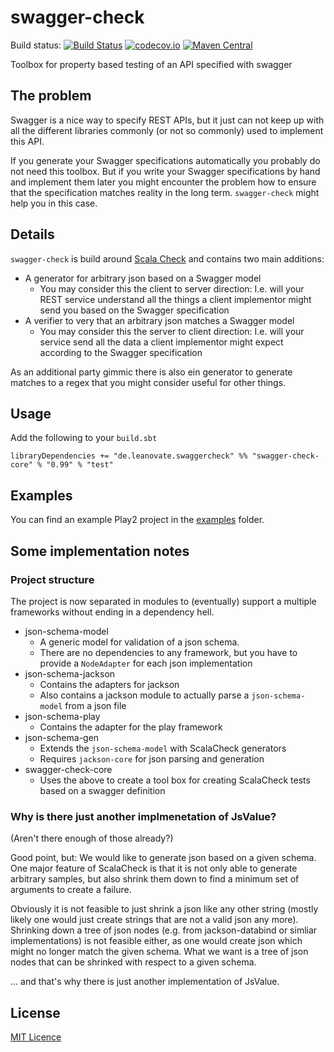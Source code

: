 # swagger-check

Build status: [![Build Status](https://travis-ci.org/leanovate/swagger-check.svg?branch=master)](https://travis-ci.org/leanovate/swagger-check) [![codecov.io](https://codecov.io/github/leanovate/swagger-check/coverage.svg?branch=master)](https://codecov.io/github/leanovate/swagger-check?branch=master)
[![Maven Central](https://maven-badges.herokuapp.com/maven-central/de.leanovate/swagger-check_2.11/badge.svg)](https://maven-badges.herokuapp.com/maven-central/de.leanovate/swagger-check_2.11)

Toolbox for property based testing of an API specified with swagger

## The problem

Swagger is a nice way to specify REST APIs, but it just can not keep up with all
the different libraries commonly (or not so commonly) used to implement this API.

If you generate your Swagger specifications automatically you probably do not need
this toolbox. But if you write your Swagger specifications by hand and implement
them later you might encounter the problem how to ensure that the specification
matches reality in the long term. `swagger-check` might help you in this case.

## Details

`swagger-check` is build around [Scala Check](https://www.scalacheck.org/) and contains two main additions:

* A generator for arbitrary json based on a Swagger model
    * You may consider this the client to server direction: I.e. will your REST service understand all the things a client implementor might send you based on the Swagger specification
* A verifier to very that an arbitrary json matches a Swagger model 
    * You may consider this the server to client direction: I.e. will your service send all the data a client implementor might expect according to the Swagger specification

As an additional party gimmic there is also ein generator to generate matches to a regex that you might consider useful for other things.

## Usage

Add the following to your `build.sbt`

```
libraryDependencies += "de.leanovate.swaggercheck" %% "swagger-check-core" % "0.99" % "test"
```

## Examples

You can find an example Play2 project in the [examples](examples/) folder.

## Some implementation notes

### Project structure

The project is now separated in modules to (eventually) support a multiple frameworks without ending in a dependency hell.

* json-schema-model
  * A generic model for validation of a json schema.
  * There are no dependencies to any framework, but you have to provide a `NodeAdapter` for each json implementation
* json-schema-jackson
  * Contains the adapters for jackson
  * Also contains a jackson module to actually parse a `json-schema-model` from a json file
* json-schema-play
  * Contains the adapter for the play framework
* json-schema-gen
  * Extends the `json-schema-model` with ScalaCheck generators
  * Requires `jackson-core` for json parsing and generation
* swagger-check-core
  * Uses the above to create a tool box for creating ScalaCheck tests based on a swagger definition

### Why is there just another implmenetation of JsValue? 
(Aren't there enough of those already?)

Good point, but: We would like to generate json based on a given schema. One major feature of ScalaCheck is that it is not only able to generate arbitrary samples, but also shrink them down to find a minimum set of arguments to create a failure.

Obviously it is not feasible to just shrink a json like any other string (mostly likely one would just create strings that are not a valid json any more).
Shrinking down a tree of json nodes (e.g. from jackson-databind or simliar implementations) is not feasible either, as one would create json which might no longer match the given schema. What we want is a tree of json nodes that can be shrinked with respect to a given schema. 

... and that's why there is just another implementation of JsValue.

## License

[MIT Licence](http://opensource.org/licenses/MIT)
